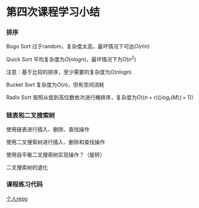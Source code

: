 # 第四次课程学习小结

### 排序

Bogo Sort 过于random，复杂度太高，最坏情况下可达$O(n!n)$

Quick Sort 平均复杂度为$O(nlogn)$，最坏情况下为$O(n^2)$

注意：基于比较的排序，至少需要的复杂度为$\Omega(nlogn)$

Bucket Sort  复杂度为$O(n)$，但有空间消耗

Radix Sort 按照从低到高位数依次进行桶排序，复杂度为$O((n+r)(\lfloor log_r(M)\rfloor+1))$

### 链表和二叉搜索树

使用链表进行插入、删除、查找操作 

使用二叉搜索树进行插入、删除和查找操作

使用自平衡二叉搜索树实现操作？（旋转）

二叉搜索树的退化

### 课程练习代码

[个人repo](https://github.com/Irin000/BDMI-2020A/tree/master/Course-code/Day4-code/)

